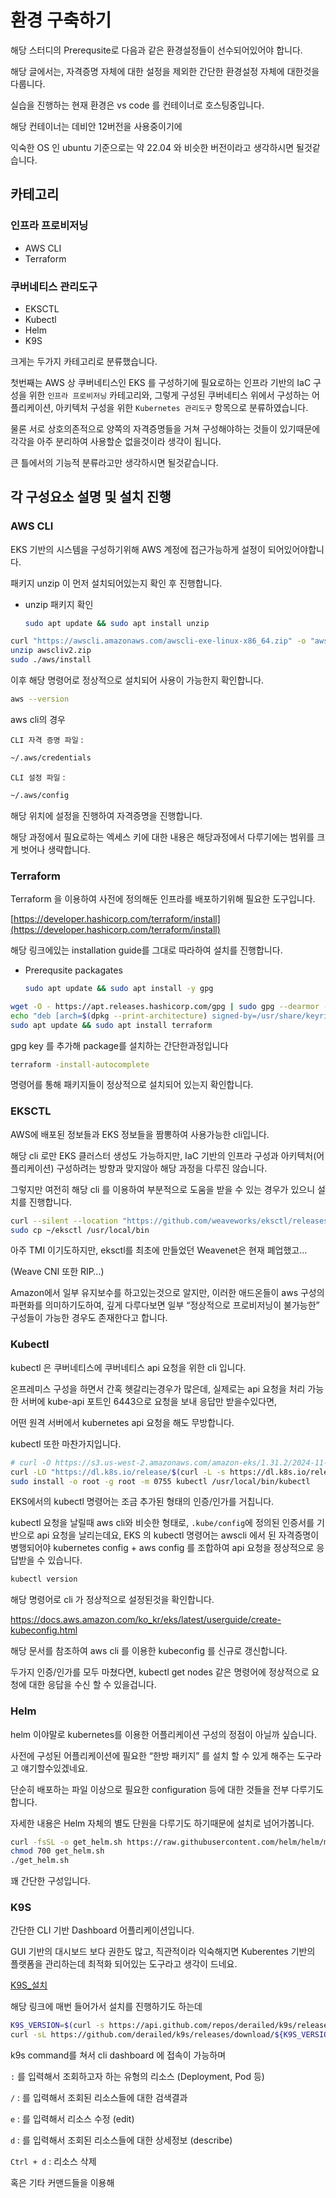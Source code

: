 # 환경 구축하기

해당 스터디의 Prerequsite로 다음과 같은 환경설정들이 선수되어있어야 합니다.

해당 글에서는, 자격증명 자체에 대한 설정을 제외한 간단한 환경설정 자체에 대한것을 다룹니다.

실습을 진행하는 현재 환경은 vs code 를 컨테이너로 호스팅중입니다.

해당 컨테이너는 데비안 12버전을 사용중이기에 

익숙한 OS 인 ubuntu 기준으로는 약 22.04 와 비슷한 버전이라고 생각하시면 될것같습니다.

## 카테고리

### 인프라 프로비저닝

- AWS CLI
- Terraform

### 쿠버네티스 관리도구

- EKSCTL
- Kubectl
- Helm
- K9S

크게는 두가지 카테고리로 분류했습니다.

첫번째는 AWS 상 쿠버네티스인 EKS 를 구성하기에 필요로하는 인프라 기반의 IaC 구성을 위한 `인프라 프로비저닝` 카테고리와, 그렇게 구성된 쿠버네티스 위에서 구성하는 어플리케이션, 아키텍처 구성을 위한 `Kubernetes 관리도구` 항목으로 분류하였습니다.

물론 서로 상호의존적으로 양쪽의 자격증명들을 거쳐 구성해야하는 것들이 있기때문에 각각을 아주 분리하여 사용할순 없을것이라 생각이 됩니다.

큰 틀에서의 기능적 분류라고만 생각하시면 될것같습니다.

## 각 구성요소 설명 및 설치 진행

### AWS CLI

EKS 기반의 시스템을 구성하기위해 AWS 계정에 접근가능하게 설정이 되어있어야합니다.

패키지 unzip 이 먼저 설치되어있는지 확인 후 진행합니다.

- unzip 패키지 확인
    
    ```bash
    sudo apt update && sudo apt install unzip
    ```
    

```bash
curl "https://awscli.amazonaws.com/awscli-exe-linux-x86_64.zip" -o "awscliv2.zip"
unzip awscliv2.zip
sudo ./aws/install

```

이후  해당 명령어로 정상적으로 설치되어 사용이 가능한지 확인합니다.

```bash
aws --version
```

aws cli의 경우 

`CLI 자격 증명 파일` :  

```bash
~/.aws/credentials
```

`CLI 설정 파일` : 

```bash
~/.aws/config
```

해당 위치에 설정을 진행하여 자격증명을 진행합니다.

해당 과정에서 필요로하는 엑세스 키에 대한 내용은 해당과정에서 다루기에는 범위를 크게 벗어나 생략합니다.

### Terraform

Terraform 을 이용하여 사전에 정의해둔 인프라를 배포하기위해 필요한 도구입니다.

[https://developer.hashicorp.com/terraform/install](https://developer.hashicorp.com/terraform/install)

해당 링크에있는 installation guide를 그대로 따라하여 설치를 진행합니다.

- Prerequsite packagates
    
    ```bash
    sudo apt update && sudo apt install -y gpg
    ```
    

```bash
wget -O - https://apt.releases.hashicorp.com/gpg | sudo gpg --dearmor -o /usr/share/keyrings/hashicorp-archive-keyring.gpg
echo "deb [arch=$(dpkg --print-architecture) signed-by=/usr/share/keyrings/hashicorp-archive-keyring.gpg] https://apt.releases.hashicorp.com $(lsb_release -cs) main" | sudo tee /etc/apt/sources.list.d/hashicorp.list
sudo apt update && sudo apt install terraform
```

gpg key 를 추가해 package를 설치하는 간단한과정입니다

```bash
terraform -install-autocomplete
```

명령어를 통해 패키지들이 정상적으로 설치되어 있는지 확인합니다.

### EKSCTL

AWS에 배포된 정보들과 EKS 정보들을 짬뽕하여 사용가능한 cli입니다.

해당 cli 로만 EKS 클러스터 생성도 가능하지만, IaC 기반의 인프라 구성과 아키텍처(어플리케이션) 구성하려는 방향과 맞지않아 해당 과정을 다루진 않습니다.

그렇지만 여전히 해당 cli 를 이용하여 부분적으로 도움을 받을 수 있는 경우가 있으니 설치를 진행합니다.

 

```bash
curl --silent --location "https://github.com/weaveworks/eksctl/releases/latest/download/eksctl_$(uname -s)_amd64.tar.gz" | tar xz -C ~
sudo cp ~/eksctl /usr/local/bin

```

아주 TMI 이기도하지만, eksctl를 최초에 만들었던 Weavenet은 현재 폐업했고…

(Weave CNI 또한 RIP…)

Amazon에서 일부 유지보수를 하고있는것으로 알지만, 이러한 애드온들이 aws 구성의 파편화를 의미하기도하여, 깊게 다루다보면 일부 “정상적으로 프로비저닝이 불가능한” 구성들이 가능한 경우도 존재한다고 합니다.

### Kubectl

kubectl 은 쿠버네티스에 쿠버네티스 api 요청을 위한 cli 입니다.

온프레미스 구성을 하면서 간혹 헷갈리는경우가 많은데, 실제로는 api 요청을 처리 가능한 서버에 kube-api 포트인 6443으로 요청을 보내 응답만 받을수있다면, 

어떤 원격 서버에서 kubernetes api 요청을 해도 무방합니다.

kubectl 또한 마찬가지입니다.

```bash
# curl -O https://s3.us-west-2.amazonaws.com/amazon-eks/1.31.2/2024-11-15/bin/linux/amd64/kubectl
curl -LO "https://dl.k8s.io/release/$(curl -L -s https://dl.k8s.io/release/stable.txt)/bin/linux/amd64/kubectl"
sudo install -o root -g root -m 0755 kubectl /usr/local/bin/kubectl

```

EKS에서의 kubectl 명령어는 조금 추가된 형태의 인증/인가를 거칩니다.

kubectl 요청을 날릴때 aws cli와 비슷한 형태로, `.kube/config`에 정의된 인증서를 기반으로 api 요청을 날리는데요,  EKS 의 kubectl 명령어는 awscli 에서 된 자격증명이 병행되어야 
kubernetes config + aws config 를 조합하여 api 요청을 정상적으로 응답받을 수 있습니다.

```bash
kubectl version
```

해당 명령어로 cli 가 정상적으로 설정된것을 확인합니다.

https://docs.aws.amazon.com/ko_kr/eks/latest/userguide/create-kubeconfig.html

해당 문서를 참조하여 aws cli 를 이용한 kubeconfig 를 신규로 갱신합니다.

두가지 인증/인가를 모두 마쳤다면, kubectl get nodes 같은 명령어에 정상적으로 요청에 대한 응답을 수신 할 수 있을겁니다.

### Helm

helm 이야말로 kubernetes를 이용한 어플리케이션 구성의 정점이 아닐까 싶습니다.

사전에 구성된 어플리케이션에 필요한 “한방 패키지” 를 설치 할 수 있게 해주는 도구라고 얘기할수있겠네요.

단순히 배포하는 파일 이상으로 필요한 configuration 등에 대한 것들을 전부 다루기도 합니다.

자세한 내용은 Helm 자체의 별도 단원을 다루기도 하기때문에 설치로 넘어가봅니다.

```bash
curl -fsSL -o get_helm.sh https://raw.githubusercontent.com/helm/helm/main/scripts/get-helm-3
chmod 700 get_helm.sh
./get_helm.sh

```

꽤 간단한 구성입니다.

### K9S

간단한 CLI 기반 Dashboard 어플리케이션입니다.

GUI 기반의 대시보드 보다 권한도 많고, 직관적이라 익숙해지면 Kuberentes 기반의 플랫폼을 관리하는데 최적화 되어있는 도구라고 생각이 드네요.

[K9S_설치](https://zetawiki.com/wiki/%EB%A6%AC%EB%88%85%EC%8A%A4_k9s_%EC%84%A4%EC%B9%98)

해당 링크에 매번 들어가서 설치를 진행하기도 하는데

```bash
K9S_VERSION=$(curl -s https://api.github.com/repos/derailed/k9s/releases/latest | jq -r '.tag_name')
curl -sL https://github.com/derailed/k9s/releases/download/${K9S_VERSION}/k9s_Linux_amd64.tar.gz | sudo tar xfz - -C /usr/local/bin k9s

```

k9s command를 쳐서 cli dashboard 에 접속이 가능하며

 `:`  를 입력해서 조회하고자 하는 유형의 리소스 (Deployment, Pod 등)

`/`  :  를 입력해서 조회된 리소스들에 대한 검색결과

`e`  :  를 입력해서 리소스 수정 (edit)

`d` :  를 입력해서 조회된 리소스들에 대한 상세정보 (describe)

`Ctrl + d` : 리소스 삭제

혹은 기타 커맨드들을 이용해